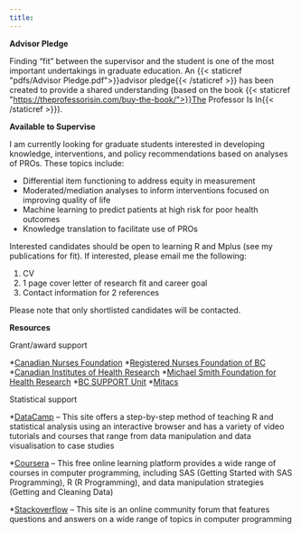 ```yaml
---
title:
---
```

**Advisor Pledge**

Finding “fit” between the supervisor and the student is one of the most important undertakings in graduate education. An {{< staticref "pdfs/Advisor Pledge.pdf">}}advisor pledge{{< /staticref >}} has been created  to provide a shared understanding (based on the book {{< staticref "https://theprofessorisin.com/buy-the-book/">}}The Professor Is In{{< /staticref >}}). 


**Available to Supervise**

I am currently looking for graduate students interested in developing knowledge, interventions, and policy recommendations based on analyses of PROs. These topics include: 
-	Differential item functioning to address equity in measurement 
-	Moderated/mediation analyses to inform interventions focused on improving quality of life
-	Machine learning to predict patients at high risk for poor health outcomes
- Knowledge translation to facilitate use of PROs

Interested candidates should be open to learning R and Mplus (see my publications for fit). If interested, please email me the following:
1. CV
2. 1 page cover letter of research fit and career goal
3. Contact information for 2 references  

Please note that only shortlisted candidates will be contacted. 


**Resources**

Grant/award support 

*[Canadian Nurses Foundation](https://cnf-fiic.ca)
*[Registered Nurses Foundation of BC](https://rnfbc.ca)
*[Canadian Institutes of Health Research](https://cihr-irsc.gc.ca/e/193.html)
*[Michael Smith Foundation for Health Research](https://www.msfhr.org/funding)
*[BC SUPPORT Unit](https://bcsupportunit.ca)
*[Mitacs](https://www.mitacs.ca/en)

Statistical support

*[DataCamp](https://www.datacamp.com) – This site offers a step-by-step method of teaching R and statistical analysis using an interactive browser and has a variety of video tutorials and courses that range from data manipulation and data visualisation to case studies 

*[Coursera](https://www.coursera.org) – This free online learning platform provides a wide range of courses in computer programming, including SAS (Getting Started with SAS Programming), R (R Programming), and data manipulation strategies (Getting and Cleaning Data) 

*[Stackoverflow](https://stackoverflow.com/questions) – This site is an online community forum that features questions and answers on a wide range of topics in computer programming 


